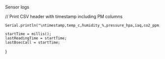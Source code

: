 Sensor logs

// Print CSV header with timestamp including PM columns

    Serial.println("\ntimestamp,temp_c,humidity_%,pressure_hpa,iaq,co2_ppm,voc_ppm,pm1_0,pm2_5,pm10_0,baseline_ready,spike_detected,signature,total_spikes");
    
    startTime = millis();
    lastReadingTime = startTime;
    lastBsecCall = startTime;
}
